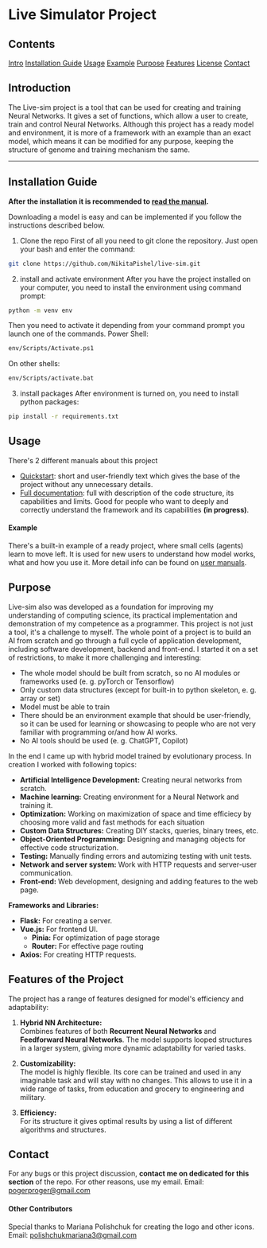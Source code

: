 # Live Simulator Project

## Contents
[Intro](#Introduction)
[Installation Guide](#Installation-Guide)
[Usage](#Usage)
[Example](#Example)
[Purpose](#Purpose)
[Features](#features-of-the-project)
[License](#./LICENSE.md)
[Contact](#Contact)

## Introduction  
The Live-sim project is a tool that can be used for creating and training Neural Networks. It gives a set of functions, which allow a user to create, train and control Neural Networks. Although this project has a ready model and environment, it is more of a framework with an example than an exact model, which means it can be modified for any purpose, keeping the structure of genome and training mechanism the same.

---

## Installation Guide
**After the installation it is recommended to [read the manual](./manuals/manual-short.md).**

Downloading a model is easy and can be implemented if you follow the instructions described below.

1. Clone the repo
First of all you need to git clone the repository. Just open your bash and enter the command:
```bash
git clone https://github.com/NikitaPishel/live-sim.git
```

2. install and activate environment
After you have the project installed on your computer, you need to install the environment using command prompt:
```bash
python -m venv env
```
Then you need to activate it depending from your command prompt you launch one of the commands.
Power Shell:
```bash
env/Scripts/Activate.ps1
```
On other shells:
```bash
env/Scripts/activate.bat
```

3. install packages
After environment is turned on, you need to install python packages:
```bash
pip install -r requirements.txt
```

## Usage

There's 2 different manuals about this project
- [Quickstart](./manuals/manual-short.md): short and user-friendly text which gives the base of the project without any unnecessary details.
- [Full documentation](./manuals/manual-long.md): full with description of the code structure, its capabilities and limits. Good for people who want to deeply and correctly understand the framework and its capabilities **(in progress)**.

#### Example

There's a built-in example of a ready project, where small cells (agents) learn to move left. It is used for new users to understand how model works, what and how you use it. More detail info can be found on [user manuals](#Usage).

## Purpose 

Live-sim also was developed as a foundation for improving my understanding of computing science, its practical implementation and demonstration of my competence as a programmer. This project is not just a tool, it's a challenge to myself. The whole point of a project is to build an AI from scratch and go through a full cycle of application development, including software development, backend and front-end. I started it on a set of restrictions, to make it more challenging and interesting:

- The whole model should be built from scratch, so no AI modules or frameworks used (e. g. pyTorch or Tensorflow)
- Only custom data structures (except for built-in to python skeleton, e. g. array or set)
- Model must be able to train
- There should be an environment example that should be user-friendly, so it can be used for learning or showcasing to people who are not very familiar with programming or/and how AI works.
- No AI tools should be used (e. g. ChatGPT, Copilot)

In the end I came up with hybrid model trained by evolutionary process. In creation I worked with following topics:

- **Artificial Intelligence Development:** Creating neural networks from scratch.
- **Machine learning:** Creating environment for a Neural Network and training it.
- **Optimization:** Working on maximization of space and time efficiecy by choosing more valid and fast methods for each situation
- **Custom Data Structures:** Creating DIY stacks, queries, binary trees, etc.  
- **Object-Oriented Programming:** Designing and managing objects for effective code structurization.
- **Testing:** Manually finding errors and automizing testing with unit tests.  
- **Network and server system:** Work with HTTP requests and server-user communication.  
- **Front-end:** Web development, designing and adding features to the web page.  

**Frameworks and Libraries:**
- **Flask:** For creating a server.
- **Vue.js:** For frontend UI.  
   - **Pinia:** For optimization of page storage  
   - **Router:** For effective page routing  
- **Axios:** For creating HTTP requests.  

## Features of the Project  
The project has a range of features designed for model's efficiency and adaptability:  

1. **Hybrid NN Architecture:**  
   Combines features of both **Recurrent Neural Networks** and **Feedforward Neural Networks**. The model supports looped structures in a larger system, giving more dynamic adaptability for varied tasks.

2. **Customizability:**  
   The model is highly flexible. Its core can be trained and used in any imaginable task and will stay with no changes. This allows to use it in a wide range of tasks, from education and grocery to engineering and military.

3. **Efficiency:**  
   For its structure it gives optimal results by using a list of different algorithms and structures.

## Contact

For any bugs or this project discussion, **contact me on dedicated for this section** of the repo. For other reasons, use my email.
Email: pogerproger@gmail.com


#### Other Contributors
Special thanks to Mariana Polishchuk for creating the logo and other icons.
Email: polishchukmariana3@gmail.com